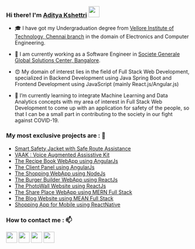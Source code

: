 <!--
**AdityaKshettri/adityakshettri** is a ✨ _special_ ✨ repository because its `README.md` (this file) appears on your GitHub profile.

Here are some ideas to get you started:

- 🔭 I’m currently working on ...
- 🌱 I’m currently learning ...
- 👯 I’m looking to collaborate on ...
- 🤔 I’m looking for help with ...
- 💬 Ask me about ...
- 📫 How to reach me: ...
- 😄 Pronouns: ...
- ⚡ Fun fact: ...
-->

### Hi there! I'm [Aditya Kshettri](https://adityakshettri.github.io/) <img src="https://media.giphy.com/media/hvRJCLFzcasrR4ia7z/giphy.gif" width="30px">


- 🎓 I have got my Undergraduation degree from [Vellore Institute of Technology, Chennai branch](https://chennai.vit.ac.in/) in the domain of Electronics and Computer Engineering.

- 🔭 I am currently working as a Software Engineer in [Societe Generale Global Solutions Center, Bangalore](https://www.societegenerale.asia/en/worldwide-details/office/bangalore-global-solution-centre-1/).

- 😍 My domain of interest lies in the field of Full Stack Web Development, specialized in Backend Development using Java Spring Boot and Frontend Development using JavaScript (mainly React.js/Angular.js)

- 🌱 I’m currently learning to integrate Machine Learning and Data Analytics concepts with my area of interest in Full Stack Web Development to come up with an application for safety of the people, so that I can be a small part in contributing to the society in our fight against COVID-19. 

### My most exclusive projects are : 🧾

- [Smart Safety Jacket with Safe Route Assistance](https://smartsafetyjacket.firebaseapp.com/)
- [VAAK : Voice Augmented Assisstive Kit](https://vaak-3ac84.firebaseapp.com/)
- [The Recipe Book WebApp using AngularJs](https://adityarecipebook.firebaseapp.com/recipes)
- [The Client Panel using AngularJs](https://clientpanelangularjs.web.app/)
- [The Shopping WebApp using NodeJs](https://shoping-app-nodejs.herokuapp.com/)
- [The Burger Builder WebApp using ReactJs](https://myreactburgerbuilderapp.web.app/)
- [The PhotoWall Website using ReactJs](https://photowall-reactjs-app.web.app/)
- [The Share Place WebApp using MERN Full Stack](https://the-share-place-app.web.app/)
- [The Blog Website using MEAN Full Stack](http://the-mean-angular-node-app.s3-website.ap-south-1.amazonaws.com/)
- [Shopping App for Mobile using ReactNative](https://expo.io/@adityakshettri/the-shopping-app)

### How to contact me : 📫

[<img src="https://encrypted-tbn0.gstatic.com/images?q=tbn:ANd9GcRb9sE_pO5TFEnpNip5F5OGl_K9VfDxn6jOOw&usqp=CAU" width="30px">](https://www.facebook.com/AdityaKshettri/)
[<img src="https://peopleplus.co.uk/wp-content/uploads/2020/03/linkedin-icon.png" width="30px">](https://www.linkedin.com/in/adityakshettri/)
[<img src="https://www.edigitalagency.com.au/wp-content/uploads/new-instagram-logo-png-transparent-light-e1607555930353.png" width="30px">](https://www.instagram.com/adityakshettri/)
[<img src="https://encrypted-tbn0.gstatic.com/images?q=tbn:ANd9GcSUuQuiw-SPkkSlqC-NTt9XdYopwXZ-08Nhgg&usqp=CAU" width="30px">](https://twitter.com/KshettriAditya)
